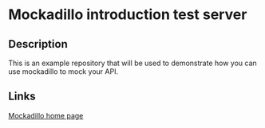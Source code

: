 # Mockadillo introduction test server

## Description

This is an example repository that will be used to demonstrate how you can use mockadillo to mock your API.

## Links

[Mockadillo home page](https://mockadillo.com)
